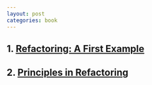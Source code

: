 ```yaml
---
layout: post
categories: book
---
```


## 1.  [Refactoring: A First Example](https://memberservices.informit.com/my_account/webedition/9780135425664/html/opening.html)
## 2. [Principles in Refactoring](https://memberservices.informit.com/my_account/webedition/9780135425664/html/principles.html)
